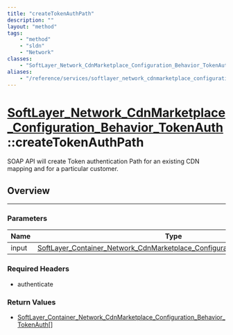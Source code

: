 ```yaml
---
title: "createTokenAuthPath"
description: ""
layout: "method"
tags:
    - "method"
    - "sldn"
    - "Network"
classes:
    - "SoftLayer_Network_CdnMarketplace_Configuration_Behavior_TokenAuth"
aliases:
    - "/reference/services/softlayer_network_cdnmarketplace_configuration_behavior_tokenauth/createTokenAuthPath"
---
```

# [SoftLayer_Network_CdnMarketplace_Configuration_Behavior_TokenAuth](/reference/services/SoftLayer_Network_CdnMarketplace_Configuration_Behavior_TokenAuth)::createTokenAuthPath


SOAP API will create Token authentication Path for an existing CDN mapping and for a particular customer. 


## Overview 


-----

### Parameters 
|Name | Type | Description |
| --- | --- | --- |
|input| <a href='/reference/datatypes/SoftLayer_Container_Network_CdnMarketplace_Configuration_Behavior_TokenAuth'>SoftLayer_Container_Network_CdnMarketplace_Configuration_Behavior_TokenAuth </a>| |


### Required Headers
* authenticate


### Return Values
* <a href='/reference/datatypes/SoftLayer_Container_Network_CdnMarketplace_Configuration_Behavior_TokenAuth'>SoftLayer_Container_Network_CdnMarketplace_Configuration_Behavior_TokenAuth[] </a>





